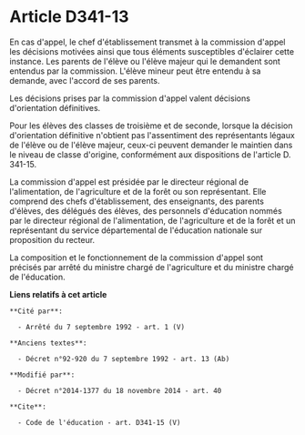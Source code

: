 # Article D341-13

En cas d'appel, le chef d'établissement transmet à la commission d'appel les décisions motivées ainsi que tous éléments
susceptibles d'éclairer cette instance. Les parents de l'élève ou l'élève majeur qui le demandent sont entendus par la
commission. L'élève mineur peut être entendu à sa demande, avec l'accord de ses parents. 

Les décisions prises par la commission d'appel valent décisions d'orientation définitives. 

Pour les élèves des classes de troisième et de seconde, lorsque la décision d'orientation définitive n'obtient pas
l'assentiment des représentants légaux de l'élève ou de l'élève majeur, ceux-ci peuvent demander le maintien dans le niveau
de classe d'origine, conformément aux dispositions de l'article D. 341-15. 

La commission d'appel est présidée par le directeur régional de l'alimentation, de l'agriculture et de la forêt ou son
représentant. Elle comprend des chefs d'établissement, des enseignants, des parents d'élèves, des délégués des élèves, des
personnels d'éducation nommés par le directeur régional de l'alimentation, de l'agriculture et de la forêt et un représentant
du service départemental de l'éducation nationale sur proposition du recteur. 

La composition et le fonctionnement de la commission d'appel sont précisés par arrêté du ministre chargé de l'agriculture et
du ministre chargé de l'éducation.

**Liens relatifs à cet article**

	**Cité par**:

	  - Arrêté du 7 septembre 1992 - art. 1 (V)

	**Anciens textes**:

	  - Décret n°92-920 du 7 septembre 1992 - art. 13 (Ab)

	**Modifié par**:

	  - Décret n°2014-1377 du 18 novembre 2014 - art. 40

	**Cite**:

	  - Code de l'éducation - art. D341-15 (V)
